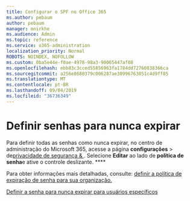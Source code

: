 ```yaml
---
title: Configurar o SPF no Office 365
ms.author: pebaum
author: pebaum
manager: mnirkhe
ms.audience: Admin
ms.topic: reference
ms.service: o365-administration
localization_priority: Normal
ROBOTS: NOINDEX, NOFOLLOW
ms.custom: 0ba5e44e-f0ae-4978-98a3-90065447af08
ms.openlocfilehash: ebb83c3cced55856963fa1784dd72760838366ca
ms.sourcegitcommit: a256e8680379c006287ae30996763051c4d9ff85
ms.translationtype: MT
ms.contentlocale: pt-BR
ms.lasthandoff: 09/04/2019
ms.locfileid: "36736349"
---
```

# <a name="set-passwords-to-never-expire"></a>Definir senhas para nunca expirar 

Para definir todas as senhas como nunca expirar, no centro de administração do Microsoft 365, acesse a página **configurações** > de[privacidade de segurança &amp; ](https://portal.office.com/adminportal/home#/settings/security) . Selecione **Editar** ao lado de **política de senha**e ative o controle deslizante. ****
  
Para obter informações mais detalhadas, consulte: [definir a política de expiração de senha para sua organização.](https://docs.microsoft.com/office365/admin/manage/set-password-expiration-policy)
  
[Definir a senha para nunca expirar para usuários específicos](https://docs.microsoft.com/office365/admin/add-users/set-password-to-never-expire)
  
